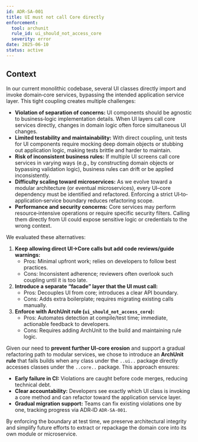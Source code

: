 ```yaml
---
id: ADR-SA-001
title: UI must not call Core directly
enforcement:
  tool: archunit
  rule_id: ui_should_not_access_core
  severity: error
date: 2025-06-10
status: active
---
```

## Context
In our current monolithic codebase, several UI classes directly import and invoke domain‐core services, bypassing the intended application service layer. This tight coupling creates multiple challenges:

- **Violation of separation of concerns:** UI components should be agnostic to business‐logic implementation details. When UI layers call core services directly, changes in domain logic often force simultaneous UI changes.  
- **Limited testability and maintainability:** With direct coupling, unit tests for UI components require mocking deep domain objects or stubbing out application logic, making tests brittle and harder to maintain.  
- **Risk of inconsistent business rules:** If multiple UI screens call core services in varying ways (e.g., by constructing domain objects or bypassing validation logic), business rules can drift or be applied inconsistently.  
- **Difficulty scaling toward microservices:** As we evolve toward a modular architecture (or eventual microservices), every UI–core dependency must be identified and refactored. Enforcing a strict UI‐to‐application‐service boundary reduces refactoring scope.  
- **Performance and security concerns:** Core services may perform resource‐intensive operations or require specific security filters. Calling them directly from UI could expose sensitive logic or credentials to the wrong context.

We evaluated these alternatives:

1. **Keep allowing direct UI→Core calls but add code reviews/guide warnings:**  
   - Pros: Minimal upfront work; relies on developers to follow best practices.  
   - Cons: Inconsistent adherence; reviewers often overlook such coupling until it is too late.  
2. **Introduce a separate “facade” layer that the UI must call:**  
   - Pros: Decouples UI from core; introduces a clear API boundary.  
   - Cons: Adds extra boilerplate; requires migrating existing calls manually.  
3. **Enforce with ArchUnit rule (`ui_should_not_access_core`):**  
   - Pros: Automates detection at compile/test time; immediate, actionable feedback to developers.  
   - Cons: Requires adding ArchUnit to the build and maintaining rule logic.

Given our need to **prevent further UI‐core erosion** and support a gradual refactoring path to modular services, we chose to introduce an **ArchUnit rule** that fails builds when any class under the `..ui..` package directly accesses classes under the `..core..` package. This approach ensures:

- **Early failure in CI:** Violations are caught before code merges, reducing technical debt.  
- **Clear accountability:** Developers see exactly which UI class is invoking a core method and can refactor toward the application service layer.  
- **Gradual migration support:** Teams can fix existing violations one by one, tracking progress via ADR‐ID `ADR-SA-001`.  

By enforcing the boundary at test time, we preserve architectural integrity and simplify future efforts to extract or repackage the domain core into its own module or microservice.